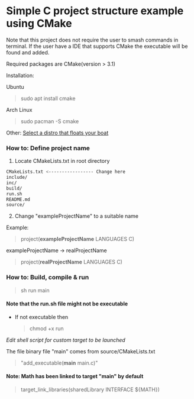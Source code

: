 # Simple C project structure example using CMake

Note that this project does not require the user to smash commands in terminal.
If the user have a IDE that supports CMake the executable will be found and added.

Required packages are CMake(version > 3.1)

Installation:

Ubuntu

> sudo apt install cmake

Arch Linux

> sudo pacman -S cmake


Other: [Select a distro that floats your boat](https://cmake.org/download/)


### How to: Define project name
1. Locate CMakeLists.txt in root directory

```bash
CMakeLists.txt <----------------- Change here
include/
inc/
build/
run.sh
README.md
source/
```
2. Change "exampleProjectName" to a suitable name

Example:

> project(**exampleProjectName** LANGUAGES C)

exampleProjectName -> realProjectName


> project(**realProjectName** LANGUAGES C)


### How to: Build, compile & run

> sh run main

#### Note that the run.sh file might not be executable

- If not executable then

    > chmod +x run

*Edit shell script for custom target to be launched*

The file binary file "main" comes from source/CMakeLists.txt

> "add_executable(**main** main.c)"

#### Note: Math has been linked to target "main" by default
> target_link_libraries(sharedLibrary INTERFACE ${MATH})
